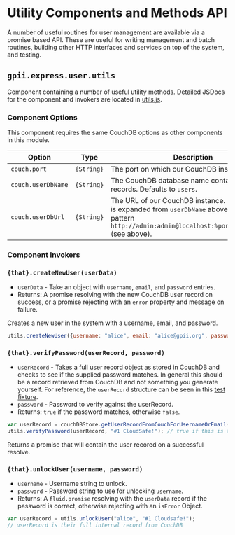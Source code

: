 # Utility Components and Methods API

A number of useful routines for user management are available via a promise based API.
These are useful for writing management and batch routines, building other HTTP interfaces
and services on top of the system, and testing.

## `gpii.express.user.utils`

Component containing a number of useful utility methods. Detailed JSDocs for the
component and invokers are located in [utils.js](../src/js/server/utils.js).

### Component Options

This component requires the same CouchDB options as other components in this module.

| Option             | Type       | Description |
| ------------------ | ---------- | ----------- |
| `couch.port`       | `{String}` | The port on which our CouchDB instance runs. |
| `couch.userDbName` | `{String}` | The CouchDB database name containing our user records.  Defaults to `users`. |
| `couch.userDbUrl`  | `{String}` | The URL of our CouchDB instance.  By default this is expanded from `userDbName` above using the pattern `http://admin:admin@localhost:%port/%userDbName` (see above). |

### Component Invokers

### `{that}.createNewUser(userData)`

* `userData` - Take an object with `username`, `email`, and `password` entries.
* Returns:  A promise resolving with the new CouchDB user record on success, or
  a promise rejecting with an `error` property and message on failure.

Creates a new user in the system with a username, email, and password.

```javascript
utils.createNewUser({username: "alice", email: "alice@gpii.org", password: "#1 Cloudsafe!"});
```

### `{that}.verifyPassword(userRecord, password)`

* `userRecord` - Takes a full user record object as stored in CouchDB and checks to see if the
  supplied password matches. In general this should be a record retrieved from CouchDB and not
  something you generate yourself. For reference, the `userRecord` structure can be seen in
  this [test fixture](https://github.com/GPII/gpii-express-user/blob/a83beacdffb4096a379fe91a8f6e23979839fdd8/tests/data/users.json).
* `password` - Password to verify against the userRecord.
* Returns: `true` if the password matches, otherwise `false`.

```javascript
var userRecord = couchDBStore.getUserRecordFromCouchForUsernameOrEmail("alice");
utils.verifyPassword(userRecord, "#1 CloudSafe!"); // true if this is their password
```

Returns a promise that will contain the user recored on a successful resolve.

### `{that}.unlockUser(username, password)`

* `username` - Username string to unlock.
* `password` - Password string to use for unlocking `username`.
* Returns: A `fluid.promise` resolving with the `userData` record if the password is correct,
  otherwise rejecting with an `isError` Object.

```javascript
var userRecord = utils.unlockUser("alice", "#1 Cloudsafe!");
// userRecord is their full internal record from CouchDB
```
